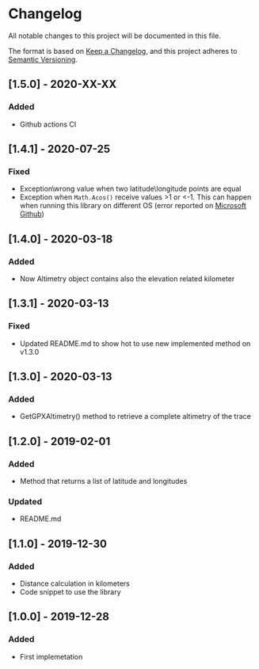 ﻿# Changelog
All notable changes to this project will be documented in this file.

The format is based on [Keep a Changelog](https://keepachangelog.com/en/1.0.0/),
and this project adheres to [Semantic Versioning](https://semver.org/spec/v2.0.0.html).

## [1.5.0] - 2020-XX-XX
### Added

- Github actions CI

## [1.4.1] - 2020-07-25
### Fixed

- Exception\wrong value when two latitude\longitude points are equal
- Exception when `Math.Acos()` receive values >1 or <-1. This can happen when running this library on different OS (error reported on [Microsoft Github](https://github.com/dotnet/runtime/issues/39838))

## [1.4.0] - 2020-03-18
### Added

- Now Altimetry object contains also the elevation related kilometer

## [1.3.1] - 2020-03-13
### Fixed

- Updated README.md to show hot to use new implemented method on v1.3.0

## [1.3.0] - 2020-03-13
### Added

- GetGPXAltimetry() method to retrieve a complete altimetry of the trace

## [1.2.0] - 2019-02-01
### Added

- Method that returns a list of latitude and longitudes

### Updated

- README.md

## [1.1.0] - 2019-12-30
### Added

- Distance calculation in kilometers
- Code snippet to use the library

## [1.0.0] - 2019-12-28
### Added

- First implemetation